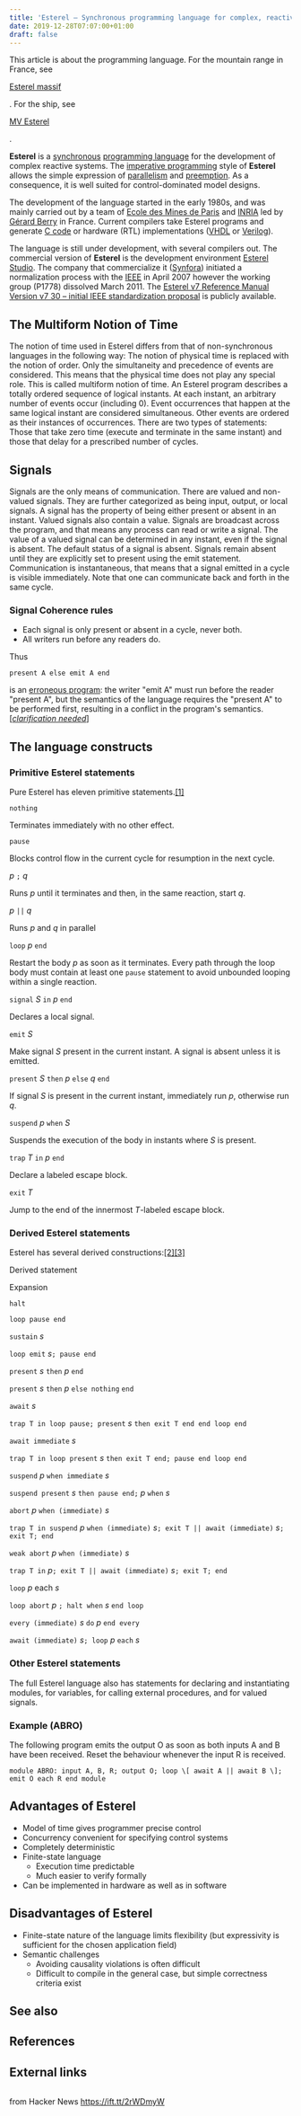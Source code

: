 ```yaml
---
title: 'Esterel – Synchronous programming language for complex, reactive systems'
date: 2019-12-28T07:07:00+01:00
draft: false
---
```


This article is about the programming language. For the mountain range in France, see

[Esterel massif](https://en.wikipedia.org/wiki/Esterel_massif "Esterel massif")

. For the ship, see

[MV Esterel](https://en.wikipedia.org/wiki/MV_Esterel "MV Esterel")

.

**Esterel** is a [synchronous](https://en.wikipedia.org/wiki/Synchronous_programming_language "Synchronous programming language") [programming language](https://en.wikipedia.org/wiki/Programming_language "Programming language") for the development of complex reactive systems. The [imperative programming](https://en.wikipedia.org/wiki/Imperative_programming "Imperative programming") style of **Esterel** allows the simple expression of [parallelism](https://en.wikipedia.org/wiki/Parallel_computing "Parallel computing") and [preemption](https://en.wikipedia.org/wiki/Preemption_(computing) "Preemption (computing)"). As a consequence, it is well suited for control-dominated model designs.

The development of the language started in the early 1980s, and was mainly carried out by a team of [Ecole des Mines de Paris](https://en.wikipedia.org/wiki/Ecole_des_Mines_de_Paris "Ecole des Mines de Paris") and [INRIA](https://en.wikipedia.org/wiki/INRIA "INRIA") led by [Gérard Berry](https://en.wikipedia.org/wiki/G%C3%A9rard_Berry "Gérard Berry") in France. Current compilers take Esterel programs and generate [C code](https://en.wikipedia.org/wiki/C_(programming_language) "C (programming language)") or hardware (RTL) implementations ([VHDL](https://en.wikipedia.org/wiki/VHDL "VHDL") or [Verilog](https://en.wikipedia.org/wiki/Verilog "Verilog")).

The language is still under development, with several compilers out. The commercial version of **Esterel** is the development environment [Esterel Studio](https://en.wikipedia.org/w/index.php?title=Esterel_Studio&action=edit&redlink=1 "Esterel Studio (page does not exist)"). The company that commercialize it ([Synfora](https://web.archive.org/web/20100615104531/http://www.synfora.com/products/esterelStudio.html)) initiated a normalization process with the [IEEE](https://en.wikipedia.org/wiki/IEEE "IEEE") in April 2007 however the working group (P1778) dissolved March 2011. The [Esterel v7 Reference Manual Version v7 30 – initial IEEE standardization proposal](https://web.archive.org/web/20051230055419/http://www.esterel-technologies.com/files/Esterel-Language-v7-Ref-Man.pdf) is publicly available.

The Multiform Notion of Time
----------------------------

The notion of time used in Esterel differs from that of non-synchronous languages in the following way: The notion of physical time is replaced with the notion of order. Only the simultaneity and precedence of events are considered. This means that the physical time does not play any special role. This is called multiform notion of time. An Esterel program describes a totally ordered sequence of logical instants. At each instant, an arbitrary number of events occur (including 0). Event occurrences that happen at the same logical instant are considered simultaneous. Other events are ordered as their instances of occurrences. There are two types of statements: Those that take zero time (execute and terminate in the same instant) and those that delay for a prescribed number of cycles.

Signals
-------

Signals are the only means of communication. There are valued and non-valued signals. They are further categorized as being input, output, or local signals. A signal has the property of being either present or absent in an instant. Valued signals also contain a value. Signals are broadcast across the program, and that means any process can read or write a signal. The value of a valued signal can be determined in any instant, even if the signal is absent. The default status of a signal is absent. Signals remain absent until they are explicitly set to present using the emit statement. Communication is instantaneous, that means that a signal emitted in a cycle is visible immediately. Note that one can communicate back and forth in the same cycle.

### Signal Coherence rules

*   Each signal is only present or absent in a cycle, never both.
*   All writers run before any readers do.

Thus

```
present A else emit A end 
```

is an [erroneous program](https://en.wikipedia.org/wiki/Erroneous_program "Erroneous program"): the writer "emit A" must run before the reader "present A", but the semantics of the language requires the "present A" to be performed first, resulting in a conflict in the program's semantics.\[_[clarification needed](https://en.wikipedia.org/wiki/Wikipedia:Please_clarify "Wikipedia:Please clarify")_\]

The language constructs
-----------------------

### Primitive Esterel statements

Pure Esterel has eleven primitive statements.[\[1\]](https://en.wikipedia.org/wiki/Esterel#cite_note-1)

`nothing`

Terminates immediately with no other effect.

`pause`

Blocks control flow in the current cycle for resumption in the next cycle.

_p_ `;` _q_

Runs _p_ until it terminates and then, in the same reaction, start _q_.

_p_ `||` _q_

Runs _p_ and _q_ in parallel

`loop` _p_ `end`

Restart the body _p_ as soon as it terminates. Every path through the loop body must contain at least one `pause` statement to avoid unbounded looping within a single reaction.

`signal` _S_ `in` _p_ `end`

Declares a local signal.

`emit` _S_

Make signal _S_ present in the current instant. A signal is absent unless it is emitted.

`present` _S_ `then` _p_ `else` _q_ `end`

If signal _S_ is present in the current instant, immediately run _p_, otherwise run _q_.

`suspend` _p_ `when` _S_

Suspends the execution of the body in instants where _S_ is present.

`trap` _T_ `in` _p_ `end`

Declare a labeled escape block.

`exit` _T_

Jump to the end of the innermost _T_\-labeled escape block.

### Derived Esterel statements

Esterel has several derived constructions:[\[2\]](https://en.wikipedia.org/wiki/Esterel#cite_note-2)[\[3\]](https://en.wikipedia.org/wiki/Esterel#cite_note-3)

Derived statement

Expansion

`halt`

`loop pause end`

`sustain` _s_

`loop emit` _s_`; pause end`

`present` _s_ `then` _p_ `end`

`present` _s_ `then` _p_ `else nothing` `end`

`await` _s_

`trap T in loop pause; present` _s_ `then exit T end end loop end`

`await immediate` _s_

`trap T in loop present` _s_ `then exit T end; pause end loop end`

`suspend` _p_ `when immediate` _s_

`suspend present` _s_ `then pause end;` _p_ `when` _s_

`abort` _p_ `when (immediate)` _s_

`trap T in suspend` _p_ `when (immediate)` _s_`; exit T || await (immediate)` _s_`; exit T; end`

`weak abort` _p_ `when (immediate)` _s_

`trap T in` _p_`; exit T || await (immediate)` _s_`; exit T; end`

`loop` _p_ each _s_

`loop abort` _p_ `; halt when` _s_ `end loop`

`every (immediate)` _s_ `do` _p_ `end every`

`await (immediate)` _s_`; loop` _p_ `each` _s_

### Other Esterel statements

The full Esterel language also has statements for declaring and instantiating modules, for variables, for calling external procedures, and for valued signals.

### Example (ABRO)

The following program emits the output O as soon as both inputs A and B have been received. Reset the behaviour whenever the input R is received.

```
module ABRO: input A, B, R; output O; loop \[ await A || await B \]; emit O each R end module 
```

Advantages of Esterel
---------------------

*   Model of time gives programmer precise control
*   Concurrency convenient for specifying control systems
*   Completely deterministic
*   Finite-state language
    *   Execution time predictable
    *   Much easier to verify formally
*   Can be implemented in hardware as well as in software

Disadvantages of Esterel
------------------------

*   Finite-state nature of the language limits flexibility (but expressivity is sufficient for the chosen application field)
*   Semantic challenges
    *   Avoiding causality violations is often difficult
    *   Difficult to compile in the general case, but simple correctness criteria exist

See also
--------

References
----------

External links
--------------

<img src="https://en.wikipedia.org/wiki/Special:CentralAutoLogin/start?type=1x1" alt="" title="" />

  
  
from Hacker News https://ift.tt/2rWDmyW